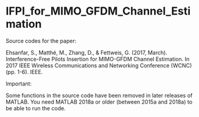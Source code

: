 # IFPI_for_MIMO_GFDM_Channel_Estimation
Source codes for the paper:

Ehsanfar, S., Matthé, M., Zhang, D., & Fettweis, G. (2017, March). Interference-Free Pilots Insertion for MIMO-GFDM Channel Estimation. In 2017 IEEE Wireless Communications and Networking Conference (WCNC) (pp. 1-6). IEEE.


Important:

Some functions in the source code have been removed in later releases of MATLAB. You need MATLAB 2018a or older (between 2015a and 2018a) to be able to run the code.
